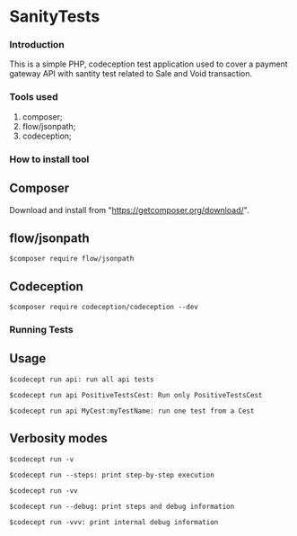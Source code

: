 # SanityTests

### Introduction

This is a simple PHP, codeception test application used to cover a payment gateway API with santity test related to Sale and Void transaction.

### Tools used

1. composer;
2. flow/jsonpath;
2. codeception;

### How to install tool

## Composer

Download and install from "https://getcomposer.org/download/".

## flow/jsonpath

```
$composer require flow/jsonpath
```

## Codeception
```
$composer require codeception/codeception --dev
```

### Running Tests

## Usage

```
$codecept run api: run all api tests
```

```
$codecept run api PositiveTestsCest: Run only PositiveTestsCest
```

```
$codecept run api MyCest:myTestName: run one test from a Cest
```

## Verbosity modes

```
$codecept run -v
```

```
$codecept run --steps: print step-by-step execution
```

```
$codecept run -vv
```

```
$codecept run --debug: print steps and debug information
```

```
$codecept run -vvv: print internal debug information
```